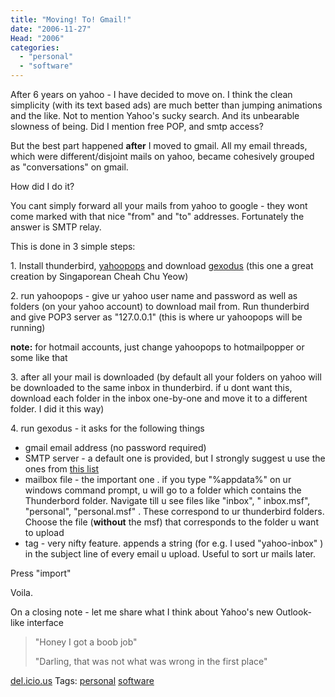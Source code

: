```yaml
---
title: "Moving! To! Gmail!"
date: "2006-11-27"
Head: "2006"
categories: 
  - "personal"
  - "software"
---
```


After 6 years on yahoo - I have decided to move on. I think the clean simplicity (with its text based ads) are much better than jumping animations and the like. Not to mention Yahoo's sucky search. And its unbearable slowness of being. Did I mention free POP, and smtp access?

But the best part happened **after** I moved to gmail. All my email threads, which were different/disjoint mails on yahoo, became cohesively grouped as "conversations" on gmail.

How did I do it?

You cant simply forward all your mails from yahoo to google - they wont come marked with that nice "from" and "to" addresses. Fortunately the answer is SMTP relay.

This is done in 3 simple steps:

1\. Install thunderbird, [yahoopops](http://yahoopops.sourceforge.net/) and download [gexodus](http://blog.codefront.net/2004/06/21/gexodus-a-graphical-gmail-import-tool/) (this one a great creation by Singaporean Cheah Chu Yeow)

2\. run yahoopops - give ur yahoo user name and password as well as folders (on your yahoo account) to download mail from. Run thunderbird and give POP3 server as "127.0.0.1" (this is where ur yahoopops will be running)

**note:** for hotmail accounts, just change yahoopops to hotmailpopper or some like that

3\. after all your mail is downloaded (by default all your folders on yahoo will be downloaded to the same inbox in thunderbird. if u dont want this, download each folder in the inbox one-by-one and move it to a different folder. I did it this way)

4\. run gexodus - it asks for the following things

- gmail email address (no password required)
- SMTP server - a default one is provided, but I strongly suggest u use the ones from [this list](http://www.dnsstuff.com/tools/lookup.ch?name=gmail.com&type=MX)
- mailbox file - the important one . if you type "%appdata%" on ur windows command prompt, u will go to a folder which contains the Thunderbord folder. Navigate till u see files like "inbox", " inbox.msf", "personal", "personal.msf" . These correspond to ur thunderbird folders. Choose the file (**without** the msf) that corresponds to the folder u want to upload
- tag - very nifty feature. appends a string (for e.g. I used "yahoo-inbox" ) in the subject line of every email u upload. Useful to sort ur mails later.

Press "import"

Voila.

On a closing note - let me share what I think about Yahoo's new Outlook-like interface

> "Honey I got a boob job"
> 
> "Darling, that was not what was wrong in the first place"

[del.icio.us](http://del.icio.us) Tags: [personal](http://del.icio.us/sss8ue/personal) [software](http://del.icio.us/sss8ue/software)
